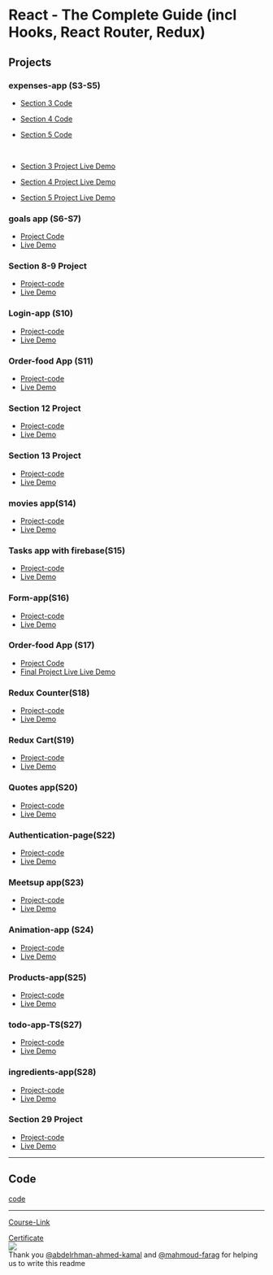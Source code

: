 # React - The Complete Guide (incl Hooks, React Router, Redux)

## Projects

### expenses-app (S3-S5)

- [Section 3 Code](./Projects/Expenses-app/S03-project)
- [Section 4 Code](./Projects/Expenses-app/S04-project/)
- [Section 5 Code](./Projects/Expenses-app/S05-project/)

  <br/>

- [Section 3 Project Live Demo](https://section-3-project.netlify.app/)
- [Section 4 Project Live Demo](https://react-section4-project.netlify.app/)
- [Section 5 Project Live Demo](https://section5-react-project.netlify.app/)

### goals app (S6-S7)

- [Project Code](./Projects/goals-app/code-project/)
- [Live Demo](https://goals-app-react-project.netlify.app/)


### Section 8-9 Project

- [Project-code](./Projects/section-8-9-project)
- [Live Demo](https://section-8-9-react-project.netlify.app/)

### Login-app (S10)

- [Project-code](./Projects/Login-app-s10/)
- [Live Demo](https://login-app-react-project.netlify.app/)

### Order-food App (S11)

- [Project-code](./Projects/order-food-app/S11-project/)
- [Live Demo](https://order-food-app-react-project.netlify.app/)

### Section 12 Project

- [Project-code](./Projects/S12-project)
- [Live Demo](https://section-12-react-project.netlify.app/)

### Section 13 Project

- [Project-code](./Projects/S13-project)
- [Live Demo](https://section-13-react-project.netlify.app/)

### movies app(S14)

- [Project-code](./Projects/movies-app)
- [Live Demo](https://movies-app-react-project.netlify.app/)

### Tasks app with firebase(S15)

- [Project-code](./Projects/task-app-firbase/)
- [Live Demo](https://tasks-app-react-project.netlify.app/)

### Form-app(S16)

- [Project-code](./Projects/form-app)
- [Live Demo](https://form-app-react-project.netlify.app/)

### Order-food App (S17)

- [Project Code](./Projects/order-food-app/S17-project/)
- [Final Project Live Live Demo](https://order-food-app-2-react-project.netlify.app/)

### Redux Counter(S18)

- [Project-code](./Projects/redux-counter)
- [Live Demo](https://redux-counter-react-project.netlify.app/)

### Redux Cart(S19)

- [Project-code](./Projects/redux-cart)
- [Live Demo](https://redux-cart-react-project.netlify.app/)

### Quotes app(S20)

- [Project-code](./Projects/quotes-app)
- [Live Demo](https://quotes-app-react-project.netlify.app/)

### Authentication-page(S22)

- [Project-code](./Projects/Authentication-page)
- [Live Demo]()

### Meetsup app(S23)

- [Project-code](./Projects/meetsup-app)
- [Live Demo]()

### Animation-app (S24)

- [Project-code](./Projects/animation-app)
- [Live Demo]()

### Products-app(S25)

- [Project-code](./Projects/Products-app)
- [Live Demo]()

### todo-app-TS(S27)

- [Project-code](./Projects/todo-app-TS)
- [Live Demo]()

### ingredients-app(S28)

- [Project-code](./Projects/ingredients-app/)
- [Live Demo]()

### Section 29 Project

- [Project-code](./Projects/Section-29/)
- [Live Demo]()

---

## Code

[code](Code)

---

[Course-Link](https://www.udemy.com/course/react-the-complete-guide-incl-redux/)<br>

[Certificate](https://www.udemy.com/certificate/UC-1f4f51c6-ea8c-41a4-90e9-4fede2e63cfa/)
<br><img src="https://udemy-certificate.s3.amazonaws.com/image/UC-1f4f51c6-ea8c-41a4-90e9-4fede2e63cfa.jpg?v=1658841733000" />
<br>
Thank you [@abdelrhman-ahmed-kamal](https://github.com/Abdelrhman-ahmed-kamal) and [@mahmoud-farag](https://github.com/mahmoud-farag) for helping us to write this readme
